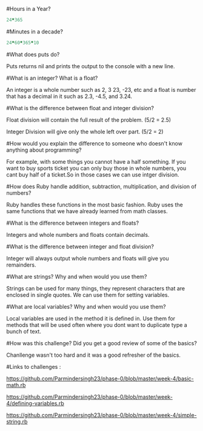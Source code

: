 #Hours in a Year?

```ruby
24*365
```
#Minutes in a decade?

```ruby
24*60*365*10
```

#What does puts do?

Puts returns nil and prints the output to the console with a new line.

#What is an integer? What is a float?

An integer is a whole number such as 2, 3 23, -23, etc and a float is number that has a decimal in it such as 2.3, -4.5, and 3.24.

#What is the difference between float and integer division?

Float division will contain the full result of the problem. (5/2 = 2.5)

Integer Division will give only the whole left over part. (5/2 = 2)



#How would you explain the difference to someone who doesn't know anything about programming?

For example, with some things you cannot have a half something. If you want to buy sports ticket you can only buy those in whole numbers, you cant buy half of a ticket.So in those cases we can use intger division.

#How does Ruby handle addition, subtraction, multiplication, and division of numbers?

Ruby handles these functions in the most basic fashion. Ruby uses the same functions that we have already learned from math classes.

#What is the difference between integers and floats?

Integers and whole numbers and floats contain decimals.

#What is the difference between integer and float division?

Integer will always output whole numbers and floats will give you remainders.

#What are strings? Why and when would you use them?

Strings can be used for many things, they represent characters that are enclosed in single quotes. We can use them for setting variables.

#What are local variables? Why and when would you use them?

Local variables are used in the method it is defined in. Use them for methods that will be used often where you dont want to duplicate type a bunch of text.


#How was this challenge? Did you get a good review of some of the basics?

Chanllenge wasn't too hard and it was a good refresher of the basics.

#Links to challenges :

https://github.com/Parmindersingh23/phase-0/blob/master/week-4/basic-math.rb

https://github.com/Parmindersingh23/phase-0/blob/master/week-4/defining-variables.rb

https://github.com/Parmindersingh23/phase-0/blob/master/week-4/simple-string.rb




